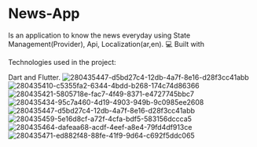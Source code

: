# News-App
Is an application to know the news everyday using State Management(Provider), Api, Localization(ar,en).
💻 Built with

Technologies used in the project:

Dart and Flutter.
![280435447-d5bd27c4-12db-4a7f-8e16-d28f3cc41abb](https://github.com/Mohamed-Samir-Ibrahim/News-App/assets/168374440/3d5d92ee-a8e2-4a6f-82f0-66ba7bfbe825)
![280435410-c5355fa2-6344-4bdd-b268-174c74d86366](https://github.com/Mohamed-Samir-Ibrahim/News-App/assets/168374440/1eb9d5a0-e7a5-4257-9018-fee6de928f57)
![280435421-5805718e-fac7-4f49-8371-e4727745bbc7](https://github.com/Mohamed-Samir-Ibrahim/News-App/assets/168374440/bbc6559c-6b06-4a02-8831-f2eabac98868)
![280435434-95c7a460-4d19-4903-949b-9c0985ee2608](https://github.com/Mohamed-Samir-Ibrahim/News-App/assets/168374440/e46d87d0-0ac6-48c8-81b4-f9f08e652b3b)
![280435447-d5bd27c4-12db-4a7f-8e16-d28f3cc41abb](https://github.com/Mohamed-Samir-Ibrahim/News-App/assets/168374440/ab7c0e44-2ca6-43a1-ac9f-7d87982ffeaa)
![280435459-5e16d8cf-a72f-4cfa-bdf5-583156dccca5](https://github.com/Mohamed-Samir-Ibrahim/News-App/assets/168374440/a01e2d05-77db-4613-8479-307eb4f1fdd2)
![280435464-dafeaa68-acdf-4eef-a8e4-79fd4df913ce](https://github.com/Mohamed-Samir-Ibrahim/News-App/assets/168374440/cf75134c-97b6-4dec-bf2f-cbf8389e600e)
![280435471-ed882f48-88fe-41f9-9d64-c692f5ddc065](https://github.com/Mohamed-Samir-Ibrahim/News-App/assets/168374440/ca4524d3-d1ea-4df5-93c7-75a65d860f87)

